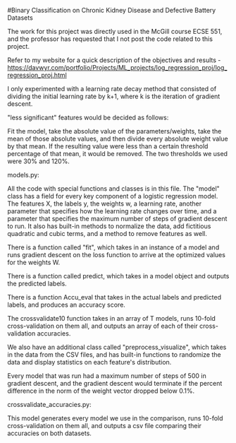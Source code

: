 #Binary Classification on Chronic Kidney Disease and Defective Battery Datasets

The work for this project was directly used in the McGill course ECSE 551, and the professor has requested that I not post the code related to this project. 

Refer to my website for a quick description of the objectives and results - https://davwyr.com/portfolio/Projects/ML_projects/log_regression_proj/log_regression_proj.html

I only experimented with a learning rate decay method that consisted of dividing the initial learning rate by k+1, where k is the iteration of gradient descent.

"less significant" features would be decided as follows:

Fit the model, take the absolute value of the parameters/weights, take the mean of those absolute values, and then
divide every absolute weight value by that mean. If the resulting value were less than a certain threshold percentage of that mean, it would be removed.
The two thresholds we used were 30% and 120%.

models.py: 

All the code with special functions and classes is in this file. The "model" class has a field for every key 
component of a logistic regression model. The features X, the labels y, the weights w, a learning rate, another parameter
that specifies how the learning rate changes over time, and a parameter that specifies the maximum number of steps of
gradient descent to run. It also has built-in methods to normalize the data, add fictitious quadratic and cubic terms,
and a method to remove features as well.

There is a function called "fit", which takes in an instance of a model and runs gradient descent on the loss function
to arrive at the optimized values for the weights W.

There is a function called predict, which takes in a model object and outputs the predicted labels.

There is a function Accu_eval that takes in the actual labels and predicted labels, and produces an accuracy score.

The crossvalidate10 function takes in an array of T models, runs 10-fold cross-validation on them all, and outputs
an array of each of their cross-validation accuracies.

We also have an additional class called "preprocess_visualize", which takes in the data from the CSV files,
and has built-in functions to randomize the data and display statistics on each feature's distribution.

Every model that was run had a maximum number of steps of 500 in gradient descent, and the gradient descent would
terminate if the percent difference in the norm of the weight vector dropped below 0.1%.


crossvalidate_accuracies.py: 

This model generates every model we use in the comparison, runs 10-fold cross-validation on them all, and outputs
a csv file comparing their accuracies on both datasets.
